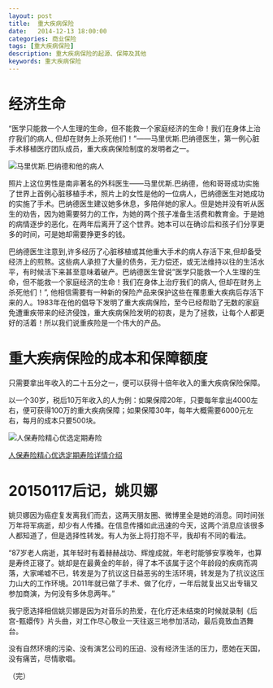 ```yaml
---
layout: post
title:  重大疾病保险
date:   2014-12-13 18:00:00
categories: 商业保险
tags: [重大疾病保险]
description: 重大疾病保险的起源、保障及其他
keywords: 重大疾病保险
---
```


# 经济生命

“医学只能救一个人生理的生命，但不能救一个家庭经济的生命！我们在身体上治疗我们的病人, 但却在财务上杀死他们！”——马里优斯.巴纳德医生，第一例心脏手术移植医疗团队成员，重大疾病保险制度的发明者之一。
<!-- more -->

![马里优斯.巴纳德和他的病人][2]

照片上这位男性是南非著名的外科医生——马里优斯.巴纳德，他和哥哥成功实施了世界上首例心脏移植手术，照片上的女性是他的一位病人，巴纳德医生对她成功的实施了手术。巴纳德医生建议她多休息，多陪伴她的家人。但是她并没有听从医生的劝告，因为她需要努力的工作，为她的两个孩子准备生活费和教育金。于是她的病情逐步的恶化，在两年后离开了这个世界。她本可以在确诊后和孩子们分享更多的时间，可是她却需要挣更多的钱。

巴纳德医生注意到,许多经历了心脏移植或其他重大手术的病人存活下来,但却备受经济上的煎熬。这些病人承担了大量的债务，无力偿还，或无法维持以往的生活水平，有时候活下来甚至意味着破产。巴纳德医生曾说”医学只能救一个人生理的生命，但不能救一个家庭经济的生命！我们在身体上治疗我们的病人, 但却在财务上杀死他们！”, 他相信需要有一种新的保险产品来保护这些在罹患重大疾病后存活下来的人。1983年在他的倡导下发明了重大疾病保险，至今已经帮助了无数的家庭免遭重疾带来的经济侵蚀，重大疾病保险发明的初衷，是为了拯救，让每个人都更好的活着！所以我们说重疾险是一个伟大的产品。

# 重大疾病保险的成本和保障额度

只需要拿出年收入的二十五分之一，便可以获得十倍年收入的重大疾病保险保障。

以一个30岁，税后10万年收入的人为例：如果保障20年，只要每年拿出4000左右，便可获得100万的重大疾病保障；如果保障30年，每年大概需要6000元左右，每月的成本只要500块。

![人保寿险精心优选定期寿险][1]

[人保寿险精心优选定期寿险详情介绍][3]

# 20150117后记，姚贝娜

姚贝娜因为癌症复发离我们而去，这两天朋友圈、微博里全是她的消息。同时间张万年将军病逝，却少有人传播。在信息传播如此迅速的今天，这两个消息应该很多人都知道了，但是选择性转发。有人为张上将打抱不平，我却有不同的看法。

“87岁老人病逝，其年轻时有着赫赫战功、辉煌成就，年老时能够安享晚年，也算是寿终正寝了。姚却是在最黄金的年龄，得了本不该属于这个年龄段的疾病而凋落，大家唏嘘不已，转发是为了抗议这日益恶劣的生活环境，转发是为了抗议这压力山大的工作环境。2011年就已做了手术、做了化疗，一年后就复出又出专辑又参加商演，为何没有多休息两年。”

我宁愿选择相信姚贝娜是因为对音乐的热爱，在化疗还未结束的时候就录制《后宫-甄嬛传》片头曲，对工作尽心敬业一天往返三地参加活动，最后竟致血洒舞台。

没有自然环境的污染、没有演艺公司的压迫、没有经济生活的压力，愿她在天国，没有痛苦，尽情歌唱。

[1]: http://blog-27zeros.qiniudn.com/20150117zdjb02.jpg
[2]: http://blog-27zeros.qiniudn.com/20150117zdjb01.jpg
[3]: http://www.700du.cn/prod/jxyxds.html?inviter=0000014042

（完）
